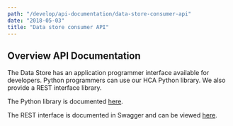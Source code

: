 ```yaml
---
path: "/develop/api-documentation/data-store-consumer-api"
date: "2018-05-03"
title: "Data store consumer API"
---
```


## Overview API Documentation
The Data Store has an application programmer interface available for developers. Python programmers can use our HCA Python library. We also provide a REST interface library.

The Python library is documented [here](https://hca.readthedocs.io/en/latest/).
 
 The REST interface is documented in Swagger and can be viewed [here](https://dss.integration.data.humancellatlas.org/).

